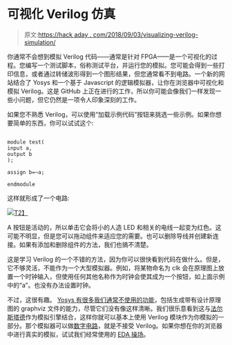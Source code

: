 # 可视化 Verilog 仿真

> 原文:[https://hack aday . com/2018/09/03/visualizing-verilog-simulation/](https://hackaday.com/2018/09/03/visualizing-verilog-simulation/)

你通常不会想到模拟 Verilog 代码——通常是针对 FPGA——是一个可视化的过程。您编写一个测试脚本，俗称测试平台，并运行您的模拟。您可能会得到一些打印信息，或者通过转储波形得到一个图形结果，但您通常看不到电路。一个新的网站结合了 Yosys 和一个基于 Javascript 的逻辑模拟器，让你在浏览器中可视化和模拟 Verilog。这是 GitHub 上正在进行的工作，所以你可能会像我们一样发现一些小问题，但它仍然是一项令人印象深刻的工作。

如果您不熟悉 Verilog，可以使用“加载示例代码”按钮来挑选一些示例。如果你想要简单的东西，你可以试试这个:

```

module test(
input a,
output b
);

assign b=~a;

endmodule

```

这样就形成了一个电路:

[![](../Images/474098093c8bc2922bd6213fe66d5e38.png)T2】](https://hackaday.com/wp-content/uploads/2018/09/logic.jpg)

A 按钮是活动的，所以单击它会将小的人造 LED 和相关的电线一起变为红色。这可能不明显，但是您可以拖动组件来适应您的需要。也可以删除导线并创建新连接。如果有添加和删除组件的方法，我们也搞不清楚。

这是学习 Verilog 的一个不错的方法，因为你可以很快看到代码在做什么。但是，它不够灵活，不能作为一个大型模拟器。例如，将某物命名为 clk 会在原理图上放置一个时钟输入，但使用任何其他名称作为时钟会使其成为一个按钮，如上面示例中的“a”。也没有办法设置时钟。

不过，这很有趣。 [Yosys 有很多我们通常不使用的功能](http://www.clifford.at/yosys/documentation.html)，包括生成带有设计原理图的 graphviz 文件的能力，尽管它们没有像这样清晰。我们很乐意看到这与[法尔斯塔德](https://hackaday.com/2015/07/20/a-breadboard-in-a-browser/)作为模拟引擎结合，这样你就可以基本上使用 Verilog 模块作为你模拟的一部分。那个模拟器可以做[数字电路](https://hackaday.com/2015/09/23/learn-flip-flops-with-simulation/)，就是不接受 Verilog。如果你想在你的浏览器中进行真实的模拟，试试我们经常使用的 [EDA 操场](https://hackaday.com/2015/07/21/learn-fpgas-in-your-browser/)。